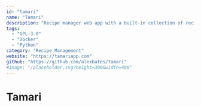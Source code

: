 ```yaml
---
id: "tamari"
name: "Tamari"
description: "Recipe manager web app with a built-in collection of recipes. Organize by favorites and categories, create shopping lists, and plan meals."
tags:
  - "GPL-3.0"
  - "Docker"
  - "Python"
category: "Recipe Management"
website: "https://tamariapp.com"
github: "https://github.com/alexbates/Tamari"
#image: "/placeholder.svg?height=300&width=400"
---
```


# Tamari

